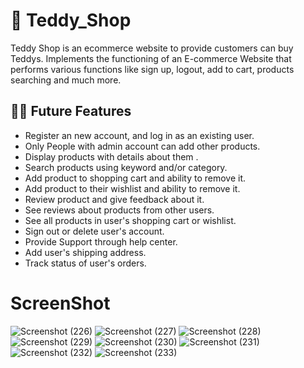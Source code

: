 # 🧸 Teddy_Shop
Teddy Shop is an ecommerce website to provide customers can buy Teddys. 
Implements the functioning of an E-commerce Website that performs various functions like sign up, logout, add to cart, products searching and much more.


## 🐻‍❄️  Future Features
- Register an new account, and log in as an existing user.
- Only People with admin account can add other products.
- Display products with details about them .
- Search products using keyword and/or category.
- Add product to shopping cart and ability to remove it.
- Add product to their wishlist and ability to remove it.
- Review product and give feedback about it.
- See reviews about products from other users.
- See all products in user's shopping cart or wishlist.
- Sign out or delete user's account.
- Provide Support through help center.
- Add user's shipping address.
- Track status of user's orders.

# ScreenShot
![Screenshot (226)](https://user-images.githubusercontent.com/112805582/199970782-06a77cf0-b65b-4f1b-bab5-9c3b5f085215.png)
![Screenshot (227)](https://user-images.githubusercontent.com/112805582/199970801-f9c6c408-8e3c-40ac-ac9f-82ce4a4233d2.png)
![Screenshot (228)](https://user-images.githubusercontent.com/112805582/199970835-b0a73487-63b9-4424-a2fc-05ac4dea4afe.png)
![Screenshot (229)](https://user-images.githubusercontent.com/112805582/199970850-5cb11159-6826-4367-9200-8d3538fa2139.png)
![Screenshot (230)](https://user-images.githubusercontent.com/112805582/199970864-579d049e-84c9-4aa1-9860-470e0fd6e4d4.png)
![Screenshot (231)](https://user-images.githubusercontent.com/112805582/199970865-0f39c549-91ca-49b8-8919-0b1b309bf103.png)
![Screenshot (232)](https://user-images.githubusercontent.com/112805582/199970872-73f3f791-0785-4fe3-8f69-560bd005aac0.png)
![Screenshot (233)](https://user-images.githubusercontent.com/112805582/199970884-05370cda-3da4-4540-85c6-48fc61952b9e.png)

